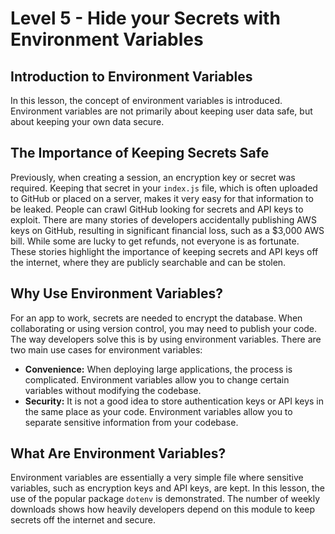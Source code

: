 # Level 5 - Hide your Secrets with Environment Variables

## Introduction to Environment Variables

In this lesson, the concept of environment variables is introduced. Environment variables are not primarily about keeping user data safe, but about keeping your own data secure.

## The Importance of Keeping Secrets Safe

Previously, when creating a session, an encryption key or secret was required. Keeping that secret in your `index.js` file, which is often uploaded to GitHub or placed on a server, makes it very easy for that information to be leaked. People can crawl GitHub looking for secrets and API keys to exploit. There are many stories of developers accidentally publishing AWS keys on GitHub, resulting in significant financial loss, such as a $3,000 AWS bill. While some are lucky to get refunds, not everyone is as fortunate. These stories highlight the importance of keeping secrets and API keys off the internet, where they are publicly searchable and can be stolen.

## Why Use Environment Variables?

For an app to work, secrets are needed to encrypt the database. When collaborating or using version control, you may need to publish your code. The way developers solve this is by using environment variables. There are two main use cases for environment variables:

- **Convenience:** When deploying large applications, the process is complicated. Environment variables allow you to change certain variables without modifying the codebase.
- **Security:** It is not a good idea to store authentication keys or API keys in the same place as your code. Environment variables allow you to separate sensitive information from your codebase.

## What Are Environment Variables?

Environment variables are essentially a very simple file where sensitive variables, such as encryption keys and API keys, are kept. In this lesson, the use of the popular package `dotenv` is demonstrated. The number of weekly downloads shows how heavily developers depend on this module to keep secrets off the internet and secure.

